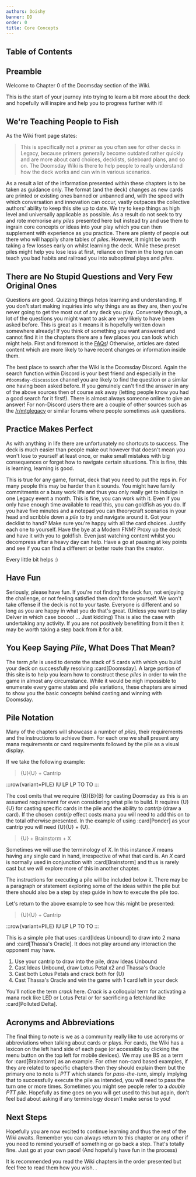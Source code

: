 ```yaml
---
authors: Doishy
banner: DD
order: 0
title: Core Concepts
---
```


## Table of Contents

## Preamble

Welcome to Chapter 0 of the Doomsday section of the Wiki.

This is the start of your journey into trying to learn a bit more about the deck
and hopefully will inspire and help you to progress further with it!

## We're Teaching People to Fish

As the Wiki front page states:

> This is specifically not a _primer_ as you often see for other decks in
> Legacy, because primers generally become outdated rather quickly and are more
> about card choices, decklists, sideboard plans, and so on. The Doomsday Wiki
> is there to help people to really understand how the deck works and can win in
> various scenarios.

As a result a lot of the information presented within these chapters is to be
taken as guidance only. The format (and the deck) changes as new cards are
printed or existing ones banned or unbanned and, with the speed with which
conversation and innovation can occur, vastly outpaces the collective authors'
ability to keep this site up to date. We try to keep things as high level and
universally applicable as possible. As a result do not seek to try and rote
memorise any _piles_ presented here but instead try and use them to ingrain core
concepts or ideas into your play which you can then supplement with experience
as you practice. There are plenty of people out there who will happily share
tables of _piles_. However, it might be worth taking a few losses early on
whilst learning the deck. While these preset piles might help you lose less at
first, reliance on them in the long run can teach you bad habits and railroad
you into suboptimal plays and _piles_.

## There are No Stupid Questions and Very Few Original Ones

Questions are good. Quizzing things helps learning and understanding. If you
don't start making inquiries into why things are as they are, then you're never
going to get the most out of any deck you play. Conversely though, a lot of the
questions you might want to ask are very likely to have been asked before. This
is great as it means it is hopefully written down somewhere already! If you
think of something you want answered and cannot find it in the chapters there
are a few places you can look which might help. First and foremost is the
[FAQs](/appendices/faq)! Otherwise, articles are dated content which are more
likely to have recent changes or information inside them.

The best place to search after the Wiki is the Doomsday Discord. Again the
search function within Discord is your best friend and especially in the
`#doomsday-discussion` channel you are likely to find the question or a similar
one having been asked before. If you genuinely can't find the answer in any of
the above sources then of course ask away (letting people know you had a good
search for it first!). There is almost always someone online to give an answer!
For non-Discord users there are a couple of other sources such as the
[/r/mtglegacy](https://www.reddit.com/r/MTGLegacy/) or similar forums where
people sometimes ask questions.

## Practice Makes Perfect

As with anything in life there are unfortunately no shortcuts to success. The
deck is much easier than people make out however that doesn't mean you won't
lose to yourself at least once, or make small mistakes with big consequences or
forget how to navigate certain situations. This is fine, this is learning,
learning is good.

This is true for any game, format, deck that you need to put the reps in.
For many people this may be harder than it sounds. You might have family
commitments or a busy work life and thus you only really get to indulge in one
Legacy event a month. This is fine, you can work with it. Even if you only have
enough time available to read this, you can goldfish as you do. If you have five
minutes and a notepad you can theorycraft scenarios in your head and scribble
down a _pile_ to try and navigate around it. Got your decklist to hand? Make
sure you're happy with all the card choices. Justify each one to yourself. Have
the bye at a Modern FNM? Proxy up the deck and have it with you to goldfish.
Even just watching content whilst you decompress after a heavy day can help.
Have a go at pausing at key points and see if you can find a different or better
route than the creator.

Every little bit helps :)

## Have Fun

Seriously, please have fun. If you're not finding the deck fun, not enjoying the
challenge, or not feeling satisfied then don't force yourself. We won't take
offense if the deck is not to your taste. Everyone is different and so long as
you are happy in what you do that's great. (Unless you want to play Delver in
which case boooo! ... Just kidding) This is also the case with undertaking any
activity. If you are not positively benefitting from it then it may be worth
taking a step back from it for a bit.

## You Keep Saying _Pile_, What Does That Mean?

The term _pile_ is used to denote the stack of 5 cards with which you build your
deck on successfully resolving :card[Doomsday]. A large portion of this site is
to help you learn how to construct these _piles_ in order to win the game in
almost any circumstance. While it would be nigh impossible to enumerate every
game states and pile variations, these chapters are aimed to show you the basic
concepts behind casting and winning with Doomsday.

## Pile Notation

Many of the chapters will showcase a number of _piles_, their requirements and
the instructions to achieve them. For each one we shall present any mana
requirements or card requirements followed by the pile as a visual display.

If we take the following example:

> {U}{U} + Cantrip

:::row{variant=PILE}
IU
LP
LP
TO
TO
:::

The cost omits that we require {B}{B}{B} for casting Doomsday as this is an
assumed requirement for even considering what pile to build. It requires
{U}{U} for casting specific cards in the pile and the ability to _cantrip_
(draw a card). If the chosen _cantrip_ effect costs mana you will need to add
this on to the total otherwise presented. In the example of using
:card[Ponder] as your cantrip you will need {U}{U} + {U}.

> {U} + Brainstorm + X

Sometimes we will use the terminology of _X_. In this instance _X_ means having
any single card in hand, irrespective of what that card is. An _X_ card is
normally used in conjunction with :card[Brainstorm] and thus is rarely cast but
we will explore more of this in another chapter.

The instructions for executing a pile will be included below it. There may be a
paragraph or statement exploring some of the ideas within the pile but there
should also be a step by step guide in how to execute the pile too.

Let's return to the above example to see how this might be presented:

> {U}{U} + Cantrip

:::row{variant=PILE}
IU
LP
LP
TO
TO
:::

This is a simple pile that uses :card[Ideas Unbound] to draw into 2 mana and
:card[Thassa's Oracle]. It does not play around any interaction the opponent may
have.

1. Use your cantrip to draw into the pile, draw Ideas Unbound
1. Cast Ideas Unbound, draw Lotus Petal x2 and Thassa's Oracle
1. Cast both Lotus Petals and crack both for {U}
1. Cast Thassa's Oracle and win the game with 1 card left in your deck

You'll notice the term _crack_ here. _Crack_ is a colloquial term for activating
a mana rock like LED or Lotus Petal or for sacrificing a fetchland like
:card[Polluted Delta].

## Acronyms and Abbreviations

The final thing to note is we as a community really like to use acronyms or
abbreviations when talking about cards or plays. For cards, the Wiki has a
lexicon on the left hand side of each page (or accessible by clicking the menu
button on the top left for mobile devices). We may use BS as a term for
:card[Brainstorm] as an example. For other non-card based examples, if they are
related to specific chapters then they should explain them but the primary one
to note is _PTT_ which stands for _pass-the-turn_, simply implying that to
successfully execute the pile as intended, you will need to pass the turn one or
more times. Sometimes you might see people refer to a _double PTT pile_.
Hopefully as time goes on you will get used to this but again, don't feel bad
about asking if any terminology doesn't make sense to you!

## Next Steps

Hopefully you are now excited to continue learning and thus the rest of the Wiki
awaits. Remember you can always return to this chapter or any other if you need
to remind yourself of something or go back a step. That's totally fine. Just
go at your own pace! (And hopefully have fun in the process)

It is recommended you read the Wiki chapters in the order presented but feel
free to read them how you wish.
.
